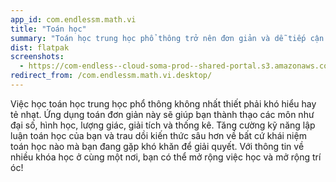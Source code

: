 ```yaml
---
app_id: com.endlessm.math.vi
title: "Toán học"
summary: "Toán học trung học phổ thông trở nên đơn giản và dễ tiếp cận hơn"
dist: flatpak
screenshots:
  - https://com-endless--cloud-soma-prod--shared-portal.s3.amazonaws.com/apps.281.screenshots.6b406a52-a0ae-49fa-af0f-83fca340c78b_201810232009912222.png
redirect_from: /com.endlessm.math.vi.desktop/
---
```


<p>Việc học toán học trung học phổ thông không nhất thiết phải khó hiểu hay tẻ nhạt. Ứng dụng toán đơn giản này sẽ giúp bạn thành thạo các môn như đại số, hình học, lượng giác, giải tích và thống kê. Tăng cường kỹ năng lập luận toán học của bạn và trau dồi kiến thức sâu hơn về bất cứ khái niệm toán học nào mà bạn đang gặp khó khăn để giải quyết. Với thông tin về nhiều khóa học ở cùng một nơi, bạn có thể mở rộng việc học và mở rộng trí óc!</p>